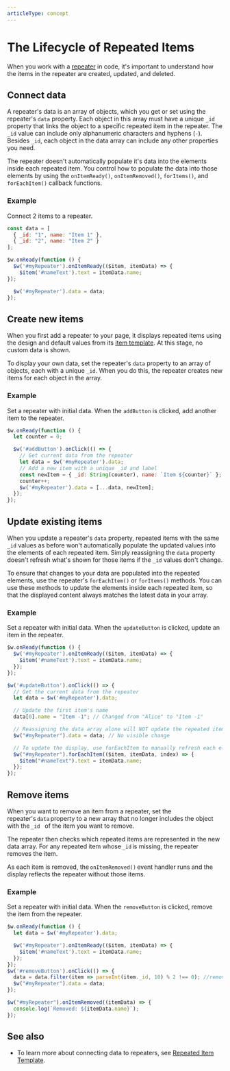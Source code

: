 ```yaml
---
articleType: concept
---
```

# The Lifecycle of Repeated Items


When you work with a [repeater](https://dev.wix.com/docs/velo/velo-only-apis/$w/repeater/introduction) in code, it's important to understand how the items in the repeater are created, updated, and deleted. 

## Connect data

A repeater's data is an array of objects, which you get or set using the repeater's `data` property. Each object in this array must have a unique `_id` property that links the object to a specific repeated item in the repeater. The `_id` value can include only alphanumeric characters and hyphens (`-`). Besides `_id`, each object in the data array can include any other properties you need.

The repeater doesn't automatically populate it's data into the elements inside each repeated item. You control how to populate the data into those elements by using the `onItemReady()`, `onItemRemoved()`, `forItems()`, and `forEachItem()` callback functions.


### Example

Connect 2 items to a repeater.

```javascript
const data = [
  { _id: "1", name: "Item 1" },
  { _id: "2", name: "Item 2" }
];

$w.onReady(function () {
  $w('#myRepeater').onItemReady(($item, itemData) => {
    $item('#nameText').text = itemData.name;
});

  $w('#myRepeater').data = data;
});
```

## Create new items

When you first add a repeater to your page, it displays repeated items using the design and default values from its [item template](https://github.com/wix-incubator/wix-code-docs/pull/3381/Repeated%20Item%20Template.md). At this stage, no custom data is shown.

To display your own data, set the repeater's `data` property to an array of objects, each with a unique `_id`. When you do this, the repeater creates new items for each object in the array.

### Example

Set a repeater with initial data. When the `addButton` is clicked, add another item to the repeater.

```javascript
$w.onReady(function () {
  let counter = 0; 

  $w('#addButton').onClick(() => {
    // Get current data from the repeater
    let data = $w('#myRepeater').data;
    // Add a new item with a unique _id and label
    const newItem = { _id: String(counter), name: `Item ${counter}` };
    counter++;
    $w('#myRepeater').data = [...data, newItem];
  });
});
```


## Update existing items

When you update a repeater's `data` property, repeated items with the same `_id` values as before won't automatically populate the updated values into the elements of each repeated item. Simply reassigning the `data` property doesn't refresh what's shown for those items if the `_id` values don't change.

To ensure that changes to your data are populated into the repeated elements, use the repeater's `forEachItem()` or `forItems()` methods. You can use these methods to update the elements inside each repeated item, so that the displayed content always matches the latest data in your array.

### Example

Set a repeater with initial data. When the `updateButton` is clicked, update an item in the repeater.

```javascript
$w.onReady(function () {
  $w('#myRepeater').onItemReady(($item, itemData) => {
    $item('#nameText').text = itemData.name;
  });
});

$w('#updateButton').onClick(() => {
  // Get the current data from the repeater
  let data = $w('#myRepeater').data;

  // Update the first item's name
  data[0].name = "Item -1"; // Changed from "Alice" to "Item -1"

  // Reassigning the data array alone will NOT update the repeated items:
  $w("#myRepeater").data = data; // No visible change

  // To update the display, use forEachItem to manually refresh each element:
  $w("#myRepeater").forEachItem(($item, itemData, index) => {
    $item("#nameText").text = itemData.name;
  });
});
```

## Remove items

When you want to remove an item from a repeater, set the repeater's `data` property to a new array that no longer includes the object with the `_id ` of the item you want to remove.

The repeater then checks which repeated items are represented in the new data array. For any repeated item whose `_id` is missing, the repeater removes the item.

As each item is removed, the `onItemRemoved()` event handler runs and the display reflects the repeater without those items.

### Example 

Set a repeater with initial data. When the `removeButton` is clicked, remove the item from the repeater. 

```javascript
$w.onReady(function () {
  let data = $w('#myRepeater').data;

  $w('#myRepeater').onItemReady(($item, itemData) => {
    $item('#nameText').text = itemData.name;
  });
});
$w('#removeButton').onClick(() => {
  data = data.filter(item => parseInt(item._id, 10) % 2 !== 0); //remove items with even-numbered IDs
  $w("#myRepeater").data = data;
});

$w("#myRepeater").onItemRemoved((itemData) => {
  console.log(`Removed: ${itemData.name}`);
});


```

  ## See also

- To learn more about connecting data to repeaters, see [Repeated Item Template](./Repeated%20Item%20Template.md).
